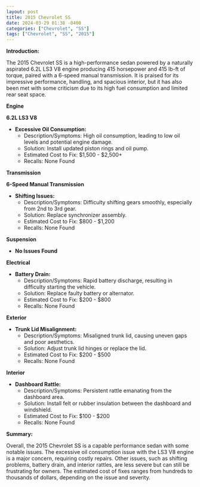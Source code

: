 ```yaml
---
layout: post
title: 2015 Chevrolet SS
date: 2024-03-29 01:38 -0400
categories: ["Chevrolet", "SS"]
tags: ["Chevrolet", "SS", "2015"]
---
```

**Introduction:**

The 2015 Chevrolet SS is a high-performance sedan powered by a naturally aspirated 6.2L LS3 V8 engine producing 415 horsepower and 415 lb-ft of torque, paired with a 6-speed manual transmission. It is praised for its impressive performance, handling, and spacious interior, but it has also been met with some criticism due to its high fuel consumption and limited rear seat space.

**Engine**

**6.2L LS3 V8**

- **Excessive Oil Consumption:**
  - Description/Symptoms: High oil consumption, leading to low oil levels and potential engine damage.
  - Solution: Install updated piston rings and oil pump.
  - Estimated Cost to Fix: $1,500 - $2,500+
  - Recalls: None Found

**Transmission**

**6-Speed Manual Transmission**

- **Shifting Issues:**
  - Description/Symptoms: Difficulty shifting gears smoothly, especially from 2nd to 3rd gear.
  - Solution: Replace synchronizer assembly.
  - Estimated Cost to Fix: $800 - $1,200
  - Recalls: None Found

**Suspension**

- **No Issues Found**

**Electrical**

- **Battery Drain:**
  - Description/Symptoms: Rapid battery discharge, resulting in difficulty starting the vehicle.
  - Solution: Replace faulty battery or alternator.
  - Estimated Cost to Fix: $200 - $800
  - Recalls: None Found

**Exterior**

- **Trunk Lid Misalignment:**
  - Description/Symptoms: Misaligned trunk lid, causing uneven gaps and poor aesthetics.
  - Solution: Adjust trunk lid hinges or replace the lid.
  - Estimated Cost to Fix: $200 - $500
  - Recalls: None Found

**Interior**

- **Dashboard Rattle:**
  - Description/Symptoms: Persistent rattle emanating from the dashboard area.
  - Solution: Install felt or rubber insulation between the dashboard and windshield.
  - Estimated Cost to Fix: $100 - $200
  - Recalls: None Found

**Summary:**

Overall, the 2015 Chevrolet SS is a capable performance sedan with some notable issues. The excessive oil consumption issue with the LS3 V8 engine is a major concern, requiring costly repairs. Other issues, such as shifting problems, battery drain, and interior rattles, are less severe but can still be frustrating for owners. The estimated cost of fixes ranges from hundreds to thousands of dollars, depending on the issue and severity.
